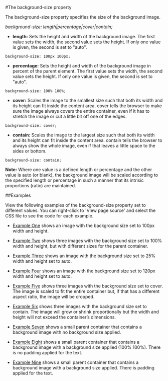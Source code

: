 #The background-size property

The background-size property specifies the size of the background image.

*background-size: length|percentage|cover|contain;*

- **length:** Sets the height and width of the background image. The first value sets the width, the second value sets the height. If only one value is given, the second is set to "auto".
~~~
background-size: 100px 100px;
~~~

- **percentage:** Sets the height and width of the background image in percent of the parent element. The first value sets the width, the second value sets the height. If only one value is given, the second is set to "auto".
~~~
background-size: 100% 100%;
~~~

- **cover:** Scales the image to the smallest size such that both its width and its height can fit inside the content area. cover tells the browser to make sure the image always covers the entire container, even if it has to stretch the image or cut a little bit off one of the edges.
~~~
background-size: cover;
~~~

- **contain:** Scales the image to the largest size such that both its width and its height can fit inside the content area. contain tells the browser to always show the whole image, even if that leaves a little space to the sides or bottom.
~~~
background-size: contain;
~~~

**Note:** Where one value is a defined length or percentage and the other value is auto (or blank), the background image will be scaled according to the specified length or percentage in such a manner that its intrisic proportions (ratio) are maintained.


##Examples

View the following examples of the background-size property set to different values. You can right-click to 'View page source' and select the CSS file to see the code for each example.

- <a href="archives/examples/bgimage7.htm" target="_blank">Example One</a> shows an image with the background size set to 100px width and height.

- <a href="archives/examples/bgimage8.htm" target="_blank">Example Two</a> shows three images with the background size set to 100% width and height, but with different sizes for the parent container.

- <a href="archives/examples/bgimage9.htm" target="_blank">Example Three</a> shows an image with the background size set to 25% width and height set to auto.

- <a href="archives/examples/bgimage9a.htm" target="_blank">Example Four</a> shows an image with the background size set to 120px width and height set to auto.

- <a href="archives/examples/bgimage10.htm" target="_blank">Example Five</a> shows three images with the background size set to cover. The image is scaled to fit the entire container but, if that has a different aspect ratio, the image will be cropped.

- <a href="archives/examples/bgimage11.htm" target="_blank">Example Six</a> shows three images with the background size set to contain. The image will grow or shrink proportionally but the width and height will not exceed the container’s dimensions.

- <a href="archives/examples/bgimage6.htm" target="_blank">Example Seven</a> shows a small parent container that contains a background image with no background size applied.

- <a href="archives/examples/bgimage6a.htm" target="_blank">Example Eight</a> shows a small parent container that contains a background image with a background size applied (100% 100%). There is no padding applied for the text.

- <a href="archives/examples/bgimage6b.htm" target="_blank">Example Nine</a> shows a small parent container that contains a background image with a background size applied. There is padding applied for the text.
